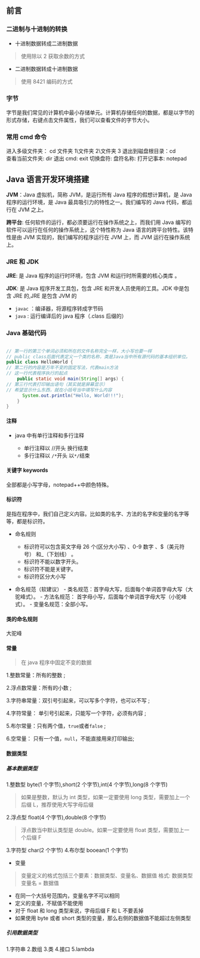 ## 前言

### 二进制与十进制的转换

- 十进制数据转成二进制数据

> 使用除以 2 获取余数的方式

- 二进制数据转成十进制数据

> 使用 8421 编码的方式

### 字节

字节是我们常见的计算机中最小存储单元。计算机存储任何的数据，都是以字节的形式存储，右键点击文件属性，我们可以查看文件的字节大小。

### 常用 cmd 命令

进入多级文件夹： cd 文件夹 1\文件夹 2\文件夹 3
退出到磁盘根目录：cd\
查看当前文件夹: dir
退出 cmd: exit
切换盘符: 盘符名称:
打开记事本: notepad

## Java 语言开发环境搭建

**JVM**：Java 虚拟机，简称 JVM，是运行所有 Java 程序的假想计算机，是 Java 程序的运行环境，是 Java 最具吸引力的特性之一。我们编写的 Java 代码，都运行在 JVM 之上。

**跨平台**: 任何软件的运行，都必须要运行在操作系统之上，而我们用 Java 编写的软件可以运行在任何的操作系统上，这个特性称为 Java 语言的跨平台特性。该特性是由 JVM 实现的，我们编写的程序运行在 JVM 上，而 JVM 运行在操作系统上。

### JRE 和 JDK

**JRE**: 是 Java 程序的运行时环境，包含 JVM 和运行时所需要的核心类库 。

**JDK**: 是 Java 程序开发工具包，包含 JRE 和开发人员使用的工具。JDK 中是包含 JRE 的,JRE 是包含 JVM 的

- `javac` ：编译器，将源程序转成字节码
- `java` : 运行编译后的 java 程序（.class 后缀的）

### Java 基础代码

```java

// 第一行的第三个单词必须和所在的文件名称完全一样，大小写也要一样
// public class后面代表定义一个类的名称，类是Java当中所有源代码的基本组织单位。
public class HelloWorld {
// 第二行的内容是万年不变的固定写法，代表main方法
// 这一行代表程序执行的起点
    public static void main(String[] args) {
// 第三行代表打印输出语句（其实就是屏幕显示）
// 希望显示什么东西，就在小括号当中填写什么内容
      System.out.println("Hello, World!!!");
    }
}

```

#### 注释

- java 中有单行注释和多行注释

  - 单行注释以 //开头 换行结束
  - 多行注释以 `/*`开头 以`*/`结束

#### 关键字 keywords

全部都是小写字母，notepad++中颜色特殊。

#### 标识符

是指在程序中，我们自己定义内容。比如类的名字、方法的名字和变量的名字等等，都是标识符。

- 命名规则

  - 标识符可以包含英文字母 26 个(区分大小写) 、0-9 数字 、\$（美元符号） 和\_（下划线） 。
  - 标识符不能以数字开头。
  - 标识符不能是关键字。
  - 标识符区分大小写

- 命名规范（软建议） - 类名规范：首字母大写，后面每个单词首字母大写（大驼峰式）。 - 方法名规范： 首字母小写，后面每个单词首字母大写（小驼峰式）。 - 变量名规范：全部小写。

#### 类的命名规则

大驼峰

#### 常量

> 在 java 程序中固定不变的数据

1.整数常量：所有的整数 ;

2.浮点数常量：所有的小数 ;

3.字符串常量：双引号引起来，可以写多个字符，也可以不写 ;

4.字符常量： 单引号引起来，只能写一个字符，必须有内容 ;

5.布尔常量：只有两个值，`true`或者`false` ;

6.空常量： 只有一个值，`null`，不能直接用来打印输出;

#### 数据类型

##### 基本数据类型

1.整数型 byte(1 个字节),short(2 个字节),int(4 个字节),long(8 个字节)

> 如果是整数，默认为 int 类型，如果一定要使用 long 类型，需要加上一个后缀 L，推荐使用大写字母后缀

2.浮点型 float(4 个字节),double(8 个字节)

> 浮点数当中默认类型是 double。如果一定要使用 float 类型，需要加上一个后缀 F

3.字符型 char(2 个字节) 4.布尔型 booean(1 个字节)

- 变量

> 变量定义的格式包括三个要素：数据类型、变量名、数据值
> 格式: 数据类型 变量名 = 数据值

- 在同一个大括号范围内，变量名字不可以相同
- 定义的变量，不赋值不能使用
- 对于 float 和 long 类型来说，字母后缀 F 和 L 不要丢掉
- 如果使用 byte 或者 short 类型的变量，那么右侧的数据值不能超过左侧类型

##### 引用数据类型

1.字符串 2.数组 3.类 4.接口
5.lambda
